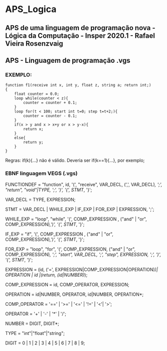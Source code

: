 # APS_Logica
## APS de uma linguagem de programação nova - Lógica da Computação - Insper 2020.1 - Rafael Vieira Rosenzvaig

## APS - Linguagem de programação .vgs

### EXEMPLO:
```
function f1(receive int x, int y, float z, string a; return int;)
{
	float counter = 0.0;
	loop while(counter < z){
		counter = counter + 0.1;
	}
	loop for(t < 100; start int t=0; step t=t+2;){
		counter = counter - 0.1;
	}
	if(x > y and x > x+y or x > y-x){
		return x;
	}
	else{
		return y;
	}
}
```
Regras:
if(k){…} não é válido. Deveria ser if(k==1){…}, por exemplo;

### EBNF linguagem VEGS (.vgs)

FUNCTIONDEF = "function", id, '(', "receive", VAR_DECL, (',', VAR_DECL)*, ';', "return", "void"|TYPE, ';', ')', '{', STMT*, '}';

VAR_DECL = TYPE, EXPRESSION;

STMT = VAR_DECL | WHILE_EXP | IF_EXP | FOR_EXP | EXPRESSION, ';';

WHILE_EXP = "loop", "while", '(', COMP_EXPRESSION , ("and" | "or", COMP_EXPRESSION)*,')', '{', STMT*, '}';

IF_EXP = "if", '(', COMP_EXPRESSION , ("and" | "or", COMP_EXPRESSION)*,')', '{', STMT*, '}';

FOR_EXP = "loop", "for", '(', COMP_EXPRESSION, ("and" | "or", COMP_EXPRESSION)*, ';', "start", VAR_DECL, ';', "step", EXPRESSION, ';', ')', '{', STMT*, '}';

EXPRESSION = (id, ('=', EXPRESSION|COMP_EXPRESSION|OPERATION)*)| OPERATION | id |(return, (id|NUMBER)*);

COMP_EXPRESSION = id, COMP_OPERATOR, EXPRESSION;

OPERATION = id|NUMBER, OPERATOR, id|NUMBER, OPERATION*;

COMP_OPERATOR = '==' | '>=' | '<=' | '!=' | '<'| '>';

OPERATOR = '+' | '-' | '*' | '/';

NUMBER = DIGIT, DIGIT*;

TYPE = "int"|"float"|"string";

DIGIT = 0 | 1 | 2 | 3 | 4 | 5 | 6 | 7 | 8 | 9;
